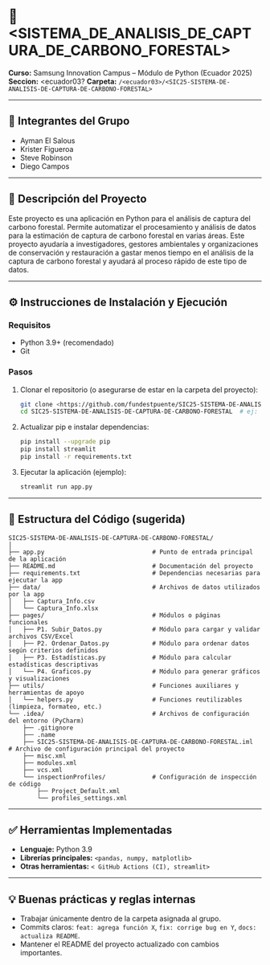# 📌 <SISTEMA_DE_ANALISIS_DE_CAPTURA_DE_CARBONO_FORESTAL>

**Curso:** Samsung Innovation Campus – Módulo de Python (Ecuador 2025)  
**Seccion:** <ecuador03? 
**Carpeta:** `/<ecuador03>/<SIC25-SISTEMA-DE-ANALISIS-DE-CAPTURA-DE-CARBONO-FORESTAL>`

---

## 👥 Integrantes del Grupo
- Ayman El Salous
- Krister Figueroa
- Steve Robinson
- Diego Campos

---

## 📝 Descripción del Proyecto
Este proyecto es una aplicación en Python para el análisis de captura del carbono forestal. Permite automatizar el procesamiento y análisis de datos para la estimación de captura de carbono forestal en varias áreas. Este proyecto ayudaría a investigadores, gestores ambientales y organizaciones de conservación y restauración a gastar menos tiempo en el análisis de la captura de carbono forestal y ayudará al proceso rápido de este tipo de datos.

---

## ⚙️ Instrucciones de Instalación y Ejecución

### Requisitos
- Python 3.9+ (recomendado)
- Git

### Pasos
1. Clonar el repositorio (o asegurarse de estar en la carpeta del proyecto):
   ```bash
   git clone <https://github.com/fundestpuente/SIC25-SISTEMA-DE-ANALISIS-DE-CAPTURA-DE-CARBONO-FORESTAL>
   cd SIC25-SISTEMA-DE-ANALISIS-DE-CAPTURA-DE-CARBONO-FORESTAL  # ej: cd ecuador03/proyecto-01-nombre
   ```

2. Actualizar pip e instalar dependencias:
   ```bash
   pip install --upgrade pip
   pip install streamlit
   pip install -r requirements.txt
   ```

3. Ejecutar la aplicación (ejemplo):
   ```bash
   streamlit run app.py

---

## 📂 Estructura del Código (sugerida)
```
SIC25-SISTEMA-DE-ANALISIS-DE-CAPTURA-DE-CARBONO-FORESTAL/
│
├── app.py                              # Punto de entrada principal de la aplicación
├── README.md                           # Documentación del proyecto
├── requirements.txt                    # Dependencias necesarias para ejecutar la app
├── data/                               # Archivos de datos utilizados por la app
│   ├── Captura_Info.csv
│   └── Captura_Info.xlsx
├── pages/                              # Módulos o páginas funcionales
│   ├── P1. Subir_Datos.py              # Módulo para cargar y validar archivos CSV/Excel
│   ├── P2. Ordenar_Datos.py            # Módulo para ordenar datos según criterios definidos
│   ├── P3. Estadísticas.py             # Módulo para calcular estadísticas descriptivas
│   └── P4. Graficos.py                 # Módulo para generar gráficos y visualizaciones
├── utils/                              # Funciones auxiliares y herramientas de apoyo
│   └── helpers.py                      # Funciones reutilizables (limpieza, formateo, etc.)
└── .idea/                              # Archivos de configuración del entorno (PyCharm)
    ├── .gitignore
    ├── .name
    ├── SIC25-SISTEMA-DE-ANALISIS-DE-CAPTURA-DE-CARBONO-FORESTAL.iml  # Archivo de configuración principal del proyecto
    ├── misc.xml
    ├── modules.xml
    ├── vcs.xml
    └── inspectionProfiles/             # Configuración de inspección de código
        ├── Project_Default.xml
        └── profiles_settings.xml

```

---

## ✅ Herramientas Implementadas
- **Lenguaje:** Python 3.9
- **Librerías principales:** `<pandas, numpy, matplotlib>` 
- **Otras herramientas:** `< GitHub Actions (CI), streamlit>` 

---

## 💡 Buenas prácticas y reglas internas
- Trabajar únicamente dentro de la carpeta asignada al grupo.
- Commits claros: `feat: agrega función X`, `fix: corrige bug en Y`, `docs: actualiza README`.
- Mantener el README del proyecto actualizado con cambios importantes.

